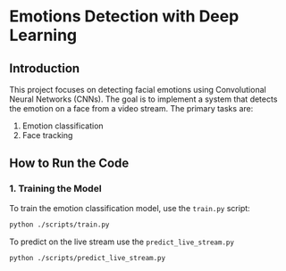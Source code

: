# Emotions Detection with Deep Learning

## Introduction

This project focuses on detecting facial emotions using Convolutional Neural Networks (CNNs). The goal is to implement a system that detects the emotion on a face from a video stream. The primary tasks are:

1. Emotion classification
2. Face tracking

## How to Run the Code

### 1. Training the Model

To train the emotion classification model, use the `train.py` script:

```sh
python ./scripts/train.py

```

To predict on the live stream use the `predict_live_stream.py`

```sh
python ./scripts/predict_live_stream.py
```